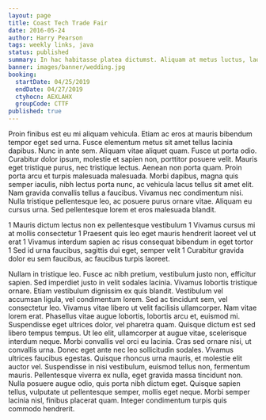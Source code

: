 ```yaml
---
layout: page
title: Coast Tech Trade Fair
date: 2016-05-24
author: Harry Pearson
tags: weekly links, java
status: published
summary: In hac habitasse platea dictumst. Aliquam at metus luctus, laoreet.
banner: images/banner/wedding.jpg
booking:
  startDate: 04/25/2019
  endDate: 04/27/2019
  ctyhocn: AEXLAHX
  groupCode: CTTF
published: true
---
```

Proin finibus est eu mi aliquam vehicula. Etiam ac eros at mauris bibendum tempor eget sed urna. Fusce elementum metus sit amet tellus lacinia dapibus. Nunc in ante sem. Aliquam vitae aliquet quam. Fusce ut porta odio. Curabitur dolor ipsum, molestie et sapien non, porttitor posuere velit. Mauris eget tristique purus, nec tristique lectus. Aenean non porta quam. Proin porta arcu et turpis malesuada malesuada. Morbi dapibus, magna quis semper iaculis, nibh lectus porta nunc, ac vehicula lacus tellus sit amet elit. Nam gravida convallis tellus a faucibus. Vivamus nec condimentum nisi. Nulla tristique pellentesque leo, ac posuere purus ornare vitae. Aliquam eu cursus urna. Sed pellentesque lorem et eros malesuada blandit.

1 Mauris dictum lectus non ex pellentesque vestibulum
1 Vivamus cursus mi at mollis consectetur
1 Praesent quis leo eget mauris hendrerit laoreet vel ut erat
1 Vivamus interdum sapien ac risus consequat bibendum in eget tortor
1 Sed id urna faucibus, sagittis dui eget, semper velit
1 Curabitur gravida dolor eu sem faucibus, ac faucibus turpis laoreet.

Nullam in tristique leo. Fusce ac nibh pretium, vestibulum justo non, efficitur sapien. Sed imperdiet justo in velit sodales lacinia. Vivamus lobortis tristique ornare. Etiam vestibulum dignissim ex quis blandit. Vestibulum vel accumsan ligula, vel condimentum lorem. Sed ac tincidunt sem, vel consectetur leo. Vivamus vitae libero ut velit facilisis ullamcorper. Nam vitae lorem erat. Phasellus vitae augue lobortis, lobortis arcu et, euismod mi. Suspendisse eget ultrices dolor, vel pharetra quam. Quisque dictum est sed libero tempus tempus.
Ut leo elit, ullamcorper at augue vitae, scelerisque interdum neque. Morbi convallis vel orci eu lacinia. Cras sed ornare nisi, ut convallis urna. Donec eget ante nec leo sollicitudin sodales. Vivamus ultrices faucibus egestas. Quisque rhoncus urna mauris, et molestie elit auctor vel. Suspendisse in nisi vestibulum, euismod tellus non, fermentum mauris. Pellentesque viverra ex nulla, eget gravida massa tincidunt non. Nulla posuere augue odio, quis porta nibh dictum eget. Quisque sapien tellus, vulputate ut pellentesque semper, mollis eget neque. Morbi semper lacinia nisl, finibus placerat quam. Integer condimentum turpis quis commodo hendrerit.

